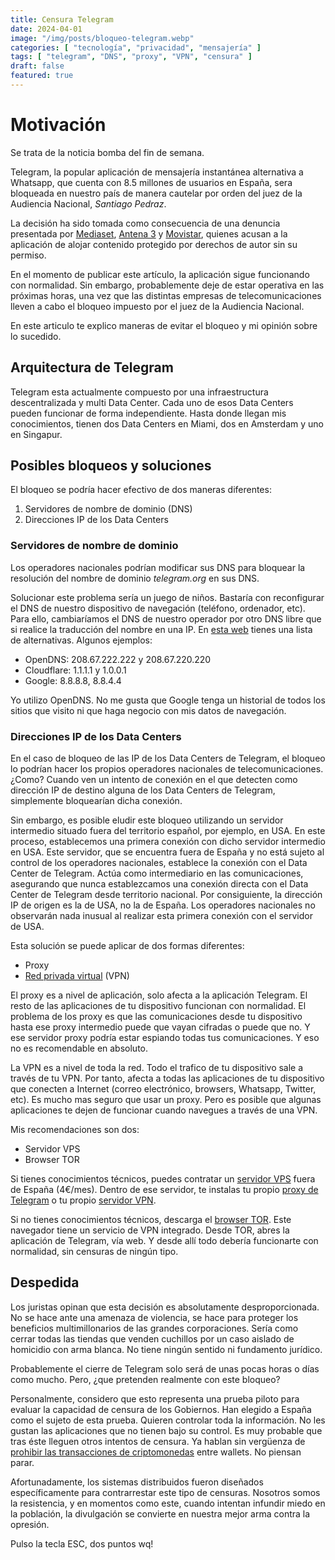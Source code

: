 ```yaml
---
title: Censura Telegram
date: 2024-04-01
image: "/img/posts/bloqueo-telegram.webp"
categories: [ "tecnología", "privacidad", "mensajería" ]
tags: [ "telegram", "DNS", "proxy", "VPN", "censura" ]
draft: false
featured: true
---
```


# Motivación

Se trata de la noticia bomba del fin de semana.

Telegram, la popular aplicación de mensajería instantánea alternativa a Whatsapp, que cuenta con 8.5 millones de usuarios en España, sera bloqueada en nuestro país de manera cautelar por orden del juez de la Audiencia Nacional, *Santiago Pedraz*.

La decisión ha sido tomada como consecuencia de una denuncia presentada por [Mediaset](https://www.mediaset.es/), [Antena 3](https://www.antena3.com/) y [Movistar](https://www.movistar.es/), quienes acusan a la aplicación de alojar contenido protegido por derechos de autor sin su permiso.

En el momento de publicar este artículo, la aplicación sigue funcionando con normalidad. Sin embargo, probablemente deje de estar operativa en las próximas horas, una vez que las distintas empresas de telecomunicaciones lleven a cabo el bloqueo impuesto por el juez de la Audiencia Nacional.

En este articulo te explico maneras de evitar el bloqueo y mi opinión sobre lo sucedido.

## Arquitectura de Telegram

Telegram esta actualmente compuesto por una infraestructura descentralizada y multi Data Center. Cada uno de esos Data Centers pueden funcionar de forma independiente. Hasta donde llegan mis conocimientos, tienen dos Data Centers en Miami, dos en Amsterdam y uno en Singapur.

## Posibles bloqueos y soluciones

El bloqueo se podría hacer efectivo de dos maneras diferentes:

1. Servidores de nombre de dominio (DNS)
2. Direcciones IP de los Data Centers

### Servidores de nombre de dominio

Los operadores nacionales podrían modificar sus DNS para bloquear la resolución del nombre de dominio *telegram.org* en sus DNS.

Solucionar este problema sería un juego de niños. Bastaría con reconfigurar el DNS de nuestro dispositivo de navegación (teléfono, ordenador, etc). Para ello, cambiaríamos el DNS de nuestro operador por otro DNS libre que si realice la traducción del nombre en una IP. En [esta web](https://public-dns.info/) tienes una lista de alternativas. Algunos ejemplos:

- OpenDNS: 208.67.222.222 y 208.67.220.220
- Cloudflare: 1.1.1.1 y 1.0.0.1
- Google: 8.8.8.8, 8.8.4.4

Yo utilizo OpenDNS. No me gusta que Google tenga un historial de todos los sitios que visito ni que haga negocio con mis datos de navegación.

### Direcciones IP de los Data Centers

En el caso de bloqueo de las IP de los Data Centers de Telegram, el bloqueo lo podrían hacer los propios operadores nacionales de telecomunicaciones. ¿Como? Cuando ven un intento de conexión en el que detecten como dirección IP de destino alguna de los Data Centers de Telegram, simplemente bloquearían dicha conexión.

Sin embargo, es posible eludir este bloqueo utilizando un servidor intermedio situado fuera del territorio español, por ejemplo, en USA. En este proceso, establecemos una primera conexión con dicho servidor intermedio en USA. Este servidor, que se encuentra fuera de España y no está sujeto al control de los operadores nacionales, establece la conexión con el Data Center de Telegram. Actúa como intermediario en las comunicaciones, asegurando que nunca establezcamos una conexión directa con el Data Center de Telegram desde territorio nacional. Por consiguiente, la dirección IP de origen es la de USA, no la de España. Los operadores nacionales no observarán nada inusual al realizar esta primera conexión con el servidor de USA.

Esta solución se puede aplicar de dos formas diferentes:

- Proxy
- [Red privada virtual](/post/2024/vpn) (VPN)

El proxy es a nivel de aplicación, solo afecta a la aplicación Telegram. El resto de las aplicaciones de tu dispositivo funcionan con normalidad. El problema de los proxy es que las comunicaciones desde tu dispositivo hasta ese proxy intermedio puede que vayan cifradas o puede que no. Y ese servidor proxy podría estar espiando todas tus comunicaciones. Y eso no es recomendable en absoluto.

La VPN es a nivel de toda la red. Todo el trafico de tu dispositivo sale a través de tu VPN. Por tanto, afecta a todas las aplicaciones de tu dispositivo que conecten a Internet (correo electrónico, browsers, Whatsapp, Twitter, etc). Es mucho mas seguro que usar un proxy. Pero es posible que algunas aplicaciones te dejen de funcionar cuando navegues a través de una VPN.

Mis recomendaciones son dos:

- Servidor VPS
- Browser TOR

Si tienes conocimientos técnicos, puedes contratar un [servidor VPS](https://www.hetzner.com/cloud/) fuera de España (4€/mes). Dentro de ese servidor, te instalas tu propio [proxy de Telegram](https://github.com/9seconds/mtg) o tu propio [servidor VPN](https://github.com/linuxserver/docker-wireguard).

Si no tienes conocimientos técnicos, descarga el [browser TOR](https://www.torproject.org/es/download/). Este navegador tiene un servicio de VPN integrado. Desde TOR, abres la aplicación de Telegram, vía web. Y desde allí todo debería funcionarte con normalidad, sin censuras de ningún tipo.

## Despedida

Los juristas opinan que esta decisión es absolutamente desproporcionada. No se hace ante una amenaza de violencia, se hace para proteger los beneficios multimillonarios de las grandes corporaciones. Sería como cerrar todas las tiendas que venden cuchillos por un caso aislado de homicidio con arma blanca. No tiene ningún sentido ni fundamento jurídico.

Probablemente el cierre de Telegram solo será de unas pocas horas o días como mucho. Pero, ¿que pretenden realmente con este bloqueo?

Personalmente, considero que esto representa una prueba piloto para evaluar la capacidad de censura de los Gobiernos. Han elegido a España como el sujeto de esta prueba. Quieren controlar toda la información. No les gustan las aplicaciones que no tienen bajo su control. Es muy probable que tras éste lleguen otros intentos de censura. Ya hablan sin vergüenza de [prohibir las transacciones de criptomonedas](https://es.cointelegraph.com/news/eu-enacts-ban-on-anonymous-crypto-transactions-via-self-custody-wallets) entre wallets. No piensan parar.

Afortunadamente, los sistemas distribuidos fueron diseñados específicamente para contrarrestar este tipo de censuras. Nosotros somos la resistencia, y en momentos como este, cuando intentan infundir miedo en la población, la divulgación se convierte en nuestra mejor arma contra la opresión.

Pulso la tecla ESC, dos puntos wq!
